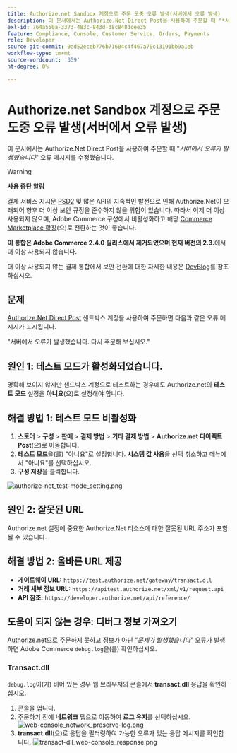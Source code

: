 ```yaml
---
title: Authorize.net Sandbox 계정으로 주문 도중 오류 발생(서버에서 오류 발생)
description: 이 문서에서는 Authorize.Net Direct Post을 사용하여 주문할 때 "*서버에서 오류가 발생했습니다*" 오류 메시지에 대한 수정 사항을 제공합니다.
exl-id: 764a550a-3373-483c-843d-d8c848dcee35
feature: Compliance, Console, Customer Service, Orders, Payments
role: Developer
source-git-commit: 0ad52eceb776b71604c4f467a70c13191bb9a1eb
workflow-type: tm+mt
source-wordcount: '359'
ht-degree: 0%

---
```


# Authorize.net Sandbox 계정으로 주문 도중 오류 발생(서버에서 오류 발생)

이 문서에서는 Authorize.Net Direct Post을 사용하여 주문할 때 &quot;*서버에서 오류가 발생했습니다*&quot; 오류 메시지를 수정했습니다.

>[!WARNING]
>
>**사용 중단 알림**
>
>결제 서비스 지시문 [PSD2](https://docs.magento.com/user-guide/v2.3/stores/compliance-payment-services-directive.html) 및 많은 API의 지속적인 발전으로 인해 Authorize.Net이 오래되어 향후 더 이상 보안 규정을 준수하지 않을 위험이 있습니다. 따라서 이제 더 이상 사용되지 않으며, Adobe Commerce 구성에서 비활성화하고 해당 [Commerce Marketplace 확장](https://marketplace.magento.com/extensions.html)(으)로 전환하는 것이 좋습니다.
>
>**이 통합은 Adobe Commerce 2.4.0 릴리스에서 제거되었으며 현재 버전의 2.3.**&#x200B;에서 더 이상 사용되지 않습니다.
>
>더 이상 사용되지 않는 결제 통합에서 보안 전환에 대한 자세한 내용은 [DevBlog](https://community.magento.com/t5/Magento-DevBlog/Deprecation-of-Magento-core-payment-integrations/ba-p/426445)를 참조하십시오.

## 문제

[Authorize.Net Direct Post](https://docs.magento.com/user-guide/v2.3/payment/authorize-net-direct-post.html) 샌드박스 계정을 사용하여 주문하면 다음과 같은 오류 메시지가 표시됩니다.

>>
&quot;서버에서 오류가 발생했습니다. 다시 주문해 보십시오.&quot;

## 원인 1: 테스트 모드가 활성화되었습니다.

명확해 보이지 않지만 샌드박스 계정으로 테스트하는 경우에도 Authorize.net의 **테스트 모드** 설정을 **아니요**(으)로 설정해야 합니다.

## 해결 방법 1: 테스트 모드 비활성화

1. **스토어** > **구성** > **판매** > **결제 방법** > **기타 결제 방법** > **Authorize.net 다이렉트 Post**(으)로 이동합니다.
1. **테스트 모드**&#x200B;을(를) &quot;아니요&quot;로 설정합니다. **시스템 값 사용**&#x200B;을 선택 취소하고 메뉴에서 &quot;아니요&quot;를 선택하십시오.
1. **구성 저장**&#x200B;을 클릭합니다.

![authorize-net_test-mode_setting.png](/help/troubleshooting/miscellaneous/assets/authorize-net_test-mode_setting.png)

## 원인 2: 잘못된 URL

Authorize.net 설정에 중요한 Authorize.Net 리소스에 대한 잘못된 URL 주소가 포함될 수 있습니다.

## 해결 방법 2: 올바른 URL 제공

* **게이트웨이 URL:**   `https://test.authorize.net/gateway/transact.dll`
* **거래 세부 정보 URL:**   `https://apitest.authorize.net/xml/v1/request.api`
* **API 참조:**   `https://developer.authorize.net/api/reference/`

## 도움이 되지 않는 경우: 디버그 정보 가져오기

Authorize.net으로 주문하지 못하고 정보가 아닌 *&quot;문제가 발생했습니다&quot;* 오류가 발생하면 Adobe Commerce `debug.log`을(를) 확인하십시오.

### Transact.dll

`debug.log`이(가) 비어 있는 경우 웹 브라우저의 콘솔에서 **transact.dll** 응답을 확인하십시오.

1. 콘솔을 엽니다.
1. 주문하기 전에 **네트워크** 탭으로 이동하여 **로그 유지**&#x200B;를 선택하십시오.    ![web-console_network_preserve-log.png](assets/web-console_network_preserve-log.png)
1. **transact.dll**(으)로 응답을 필터링하여 가능한 오류가 있는 응답 메시지를 확인합니다.    ![transact-dll_web-console_response.png](assets/transact-dll_web-console_response.png)
